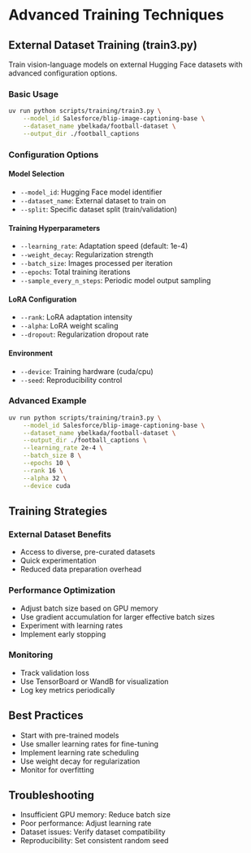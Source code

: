 # Advanced Training Techniques

## External Dataset Training (train3.py)

Train vision-language models on external Hugging Face datasets with advanced configuration options.

### Basic Usage

```bash
uv run python scripts/training/train3.py \
    --model_id Salesforce/blip-image-captioning-base \
    --dataset_name ybelkada/football-dataset \
    --output_dir ./football_captions
```

### Configuration Options

#### Model Selection

- `--model_id`: Hugging Face model identifier
- `--dataset_name`: External dataset to train on
- `--split`: Specific dataset split (train/validation)

#### Training Hyperparameters

- `--learning_rate`: Adaptation speed (default: 1e-4)
- `--weight_decay`: Regularization strength
- `--batch_size`: Images processed per iteration
- `--epochs`: Total training iterations
- `--sample_every_n_steps`: Periodic model output sampling

#### LoRA Configuration

- `--rank`: LoRA adaptation intensity
- `--alpha`: LoRA weight scaling
- `--dropout`: Regularization dropout rate

#### Environment

- `--device`: Training hardware (cuda/cpu)
- `--seed`: Reproducibility control

### Advanced Example

```bash
uv run python scripts/training/train3.py \
    --model_id Salesforce/blip-image-captioning-base \
    --dataset_name ybelkada/football-dataset \
    --output_dir ./football_captions \
    --learning_rate 2e-4 \
    --batch_size 8 \
    --epochs 10 \
    --rank 16 \
    --alpha 32 \
    --device cuda
```

## Training Strategies

### External Dataset Benefits

- Access to diverse, pre-curated datasets
- Quick experimentation
- Reduced data preparation overhead

### Performance Optimization

- Adjust batch size based on GPU memory
- Use gradient accumulation for larger effective batch sizes
- Experiment with learning rates
- Implement early stopping

### Monitoring

- Track validation loss
- Use TensorBoard or WandB for visualization
- Log key metrics periodically

## Best Practices

- Start with pre-trained models
- Use smaller learning rates for fine-tuning
- Implement learning rate scheduling
- Use weight decay for regularization
- Monitor for overfitting

## Troubleshooting

- Insufficient GPU memory: Reduce batch size
- Poor performance: Adjust learning rate
- Dataset issues: Verify dataset compatibility
- Reproducibility: Set consistent random seed
